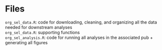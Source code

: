 # Files

`org_sel_data.R`: code for downloading, cleaning, and organizing all the data needed for downstream analyses\
`org_sel_data.R`: supporting functions\
`org_sel_analysis.R`: code for running all analyses in the associated pub + generating all figures
